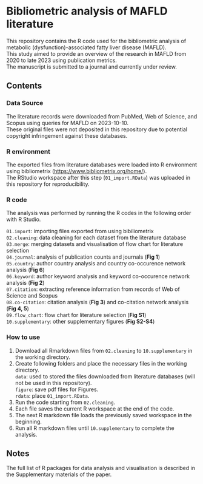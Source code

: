 # Bibliometric analysis of MAFLD literature
This repository contains the R code used for the bibliometric analysis of metabolic (dysfunction)-associated fatty liver disease (MAFLD).  
This study aimed to provide an overview of the research in MAFLD from 2020 to late 2023 using publication metrics.  
The manuscript is submitted to a journal and currently under review.

## Contents
### Data Source
The literature records were downloaded from PubMed, Web of Science, and Scopus using queries for MAFLD on 2023-10-10.  
These original files were not deposited in this repository due to potential copyright infringement against these databases.

### R environment
The exported files from literature databases were loaded into R environment using bibliometrix (https://www.bibliometrix.org/home/).  
The RStudio workspace after this step (`01_import.RData`) was uploaded in this repository for reproducibility.

### R code
The analysis was performed by running the R codes in the following order with R Studio.

`01.import`: importing files exported from using bibiliometrix   
`02.cleaning`: data cleaning for each dataset from the literature database  
`03.merge`: merging datasets and visualisation of flow chart for literature selection  
`04.journal`: analysis of publication counts and journals (**Fig 1**)  
`05.country`: author country analysis and country co-occurence network analysis (**Fig 6**)  
`06.keyword`: author keyword analysis and keyword co-occurence network analysis (**Fig 2**)  
`07.citation`: extracting reference information from records of Web of Science and Scopus  
`08.co-citation`: citation analysis (**Fig 3**) and co-citation network analysis (**Fig 4, 5**)  
`09.flow_chart`: flow chart for literature selection (**Fig S1**)  
`10.supplementary`: other supplementary figures (**Fig S2-S4**)

### How to use
1. Download all Rmarkdown files from `02.cleaning` to `10.supplementary` in the working directory.
2. Create following folders and place the necessary files in the working directory.  
`data`: used to stored the files downloaded from literature databases (will not be used in this repository).  
`figure`: save pdf files for Figures.  
`rdata`: place `01_import.RData`.  
3. Run the code starting from `02.cleaning`.
4. Each file saves the current R workspace at the end of the code.
5. The next R markdown file loads the previously saved workspace in the beginning.
6. Run all R markdown files until `10.supplementary` to complete the analysis.

## Notes
The full list of R packages for data analysis and visualisation is described in the Supplementary materials of the paper.

